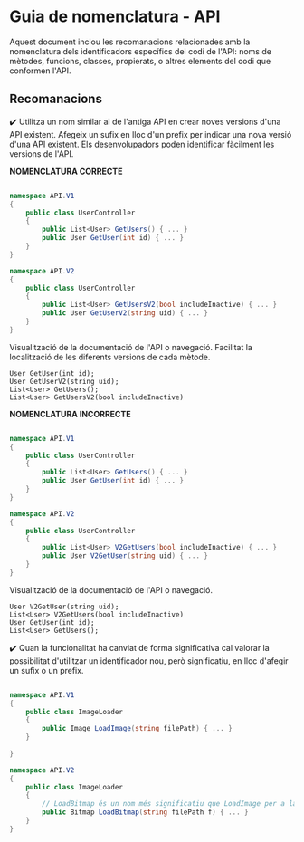 # Guia de nomenclatura - API

Aquest document inclou les recomanacions relacionades amb la nomenclatura dels identificadors específics del codi de l'API: noms de mètodes, funcions, classes, propierats, o altres elements del codi que conformen l'API.

## Recomanacions


✔️ Utilitza un nom similar al de l'antiga API en crear noves versions d'una API existent. Afegeix un sufix en lloc d'un prefix per indicar una nova versió d'una API existent. Els desenvolupadors poden identificar fàcilment les versions de l'API.


**NOMENCLATURA CORRECTE**

```csharp

namespace API.V1
{
    public class UserController
    {
        public List<User> GetUsers() { ... }
        public User GetUser(int id) { ... }
    }
}

namespace API.V2
{
    public class UserController
    {
        public List<User> GetUsersV2(bool includeInactive) { ... }
        public User GetUserV2(string uid) { ... }
    }
}
```

Visualització de la documentació de l'API o navegació. Facilitat la localització de les diferents versions de cada mètode.

```
User GetUser(int id);
User GetUserV2(string uid);
List<User> GetUsers();
List<User> GetUsersV2(bool includeInactive)
```

**NOMENCLATURA INCORRECTE**

```csharp

namespace API.V1
{
    public class UserController
    {
        public List<User> GetUsers() { ... }
        public User GetUser(int id) { ... }
    }
}

namespace API.V2
{
    public class UserController
    {
        public List<User> V2GetUsers(bool includeInactive) { ... }
        public User V2GetUser(string uid) { ... }
    }
}

```

Visualització de la documentació de l'API o navegació. 

```
User V2GetUser(string uid);
List<User> V2GetUsers(bool includeInactive)
User GetUser(int id);
List<User> GetUsers();

```

✔️ Quan la funcionalitat ha canviat de forma significativa cal valorar la possibilitat d'utilitzar un identificador nou, però significatiu, en lloc d'afegir un sufix o un prefix.

```csharp

namespace API.V1
{
    public class ImageLoader
    {
        public Image LoadImage(string filePath) { ... }
    }
    
}

namespace API.V2
{
    public class ImageLoader
    {
        // LoadBitmap és un nom més significatiu que LoadImage per a la funcionalitat del mètode.
        public Bitmap LoadBitmap(string filePath f) { ... }
    }
}
```
